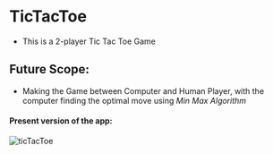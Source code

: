 # TicTacToe
* This is a 2-player Tic Tac Toe Game
## Future Scope:
* Making the Game between Computer and Human Player, with the computer finding the optimal move using *Min Max Algorithm*

#### Present version of the app:
![ticTacToe](https://user-images.githubusercontent.com/52827017/92329901-37c38380-f088-11ea-81bd-b13bcc6beae9.jpeg)
